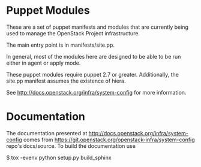 Puppet Modules
==============

These are a set of puppet manifests and modules that are currently being
used to manage the OpenStack Project infrastructure.

The main entry point is in manifests/site.pp.

In general, most of the modules here are designed to be able to be run
either in agent or apply mode.

These puppet modules require puppet 2.7 or greater. Additionally, the
site.pp manifest assumes the existence of hiera.

See http://docs.openstack.org/infra/system-config for more information.

Documentation
==============

The documentation presented at http://docs.openstack.org/infra/system-config comes from
https://git.openstack.org/openstack-infra/system-config repo's docs/source.  To
build the documentation use

 $ tox -evenv python setup.py build_sphinx
